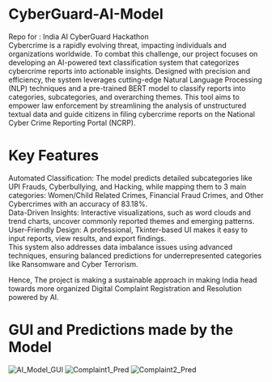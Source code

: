 # CyberGuard-AI-Model
Repo for : India AI CyberGuard Hackathon<br> 
Cybercrime is a rapidly evolving threat, impacting individuals and organizations worldwide. To combat this challenge, our project focuses on developing an AI-powered text classification system that categorizes cybercrime reports into actionable insights. Designed with precision and efficiency, the system leverages cutting-edge Natural Language Processing (NLP) techniques and a pre-trained BERT model to classify reports into categories, subcategories, and overarching themes. This tool aims to empower law enforcement by streamlining the analysis of unstructured textual data and guide citizens in filing cybercrime reports on the National Cyber Crime Reporting Portal (NCRP).

# Key Features<br>
Automated Classification: The model predicts detailed subcategories like UPI Frauds, Cyberbullying, and Hacking, while mapping them to 3 main categories: Women/Child Related Crimes, Financial Fraud Crimes, and Other Cybercrimes with an accuracy of 83.18%.<br>
Data-Driven Insights: Interactive visualizations, such as word clouds and trend charts, uncover commonly reported themes and emerging patterns.<br>
User-Friendly Design: A professional, Tkinter-based UI makes it easy to input reports, view results, and export findings.<br>
This system also addresses data imbalance issues using advanced techniques, ensuring balanced predictions for underrepresented categories like Ransomware and Cyber Terrorism.<br>

Hence, The project is making a sustainable approach in making India head towards more organized Digital Complaint Registration and Resolution powered by AI.

# GUI and Predictions made by the Model
![AI_Model_GUI](https://github.com/user-attachments/assets/fcd14c5f-f021-4bda-938e-24664675c86e)
![Complaint1_Pred](https://github.com/user-attachments/assets/bb29f19f-4468-444d-a24d-c2ce8c85b79a)
![Complaint2_Pred](https://github.com/user-attachments/assets/ae35cc09-6297-416a-a74e-f47da08a5d2b)
